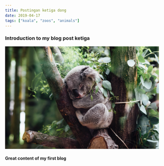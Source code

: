```yaml
---
title: Postingan ketiga dong
date: 2019-04-17
tags: ["koala", "zoos", "animals"]
---
```

### Introduction to my blog post ketiga

![Hopper The Koala](./koala.jpg)

#### Great content of my first blog